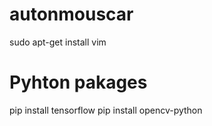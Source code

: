 # autonmouscar

sudo apt-get install vim


# Pyhton pakages

pip install tensorflow
pip install opencv-python
